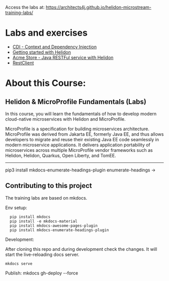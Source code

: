 Access the labs at: https://architects4j.github.io/helidon-microstream-training-labs/

# Labs and exercises

* [CDI - Context and Dependency Injection](cdi-lab.md)
* [Getting started with Helidon](payara-getting-started.md)
* [Acme Store - Java RESTFul service with Helidon](challenge-rest.md)
* [RestClient](rest-client-lab.md)

# About this Course:

## Helidon & MicroProfile Fundamentals (Labs)

In this course, you will learn the fundamentals of how to develop modern cloud-native microservices with Helidon and MicroProfile.

MicroProfile is a specification for building microservices architecture. MicroProfile was derived from Jakarta EE, formerly Java EE, and thus allows developers to migrate and reuse their existing Java EE code seamlessly in modern microservice applications. It delivers application portability of microservices across multiple MicroProfile vendor frameworks such as Helidon, Helidon, Quarkus, Open Liberty, and TomEE.

---
pip3 install mkdocs-enumerate-headings-plugin
enumerate-headings ->

## Contributing to this project

The training labs are based on mkdocs.

Env setup: 

```
  pip install mkdocs
  pip install -e mkdocs-material
  pip install mkdocs-awesome-pages-plugin
  pip install mkdocs-enumerate-headings-plugin
```

Development: 

After cloning this repo and during development check the changes. It will start the live-reloading docs server.

```
mkdocs serve
````

Publish:
mkdocs gh-deploy --force



